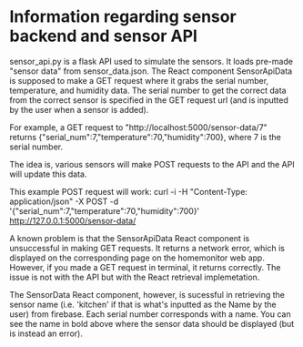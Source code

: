 # Information regarding sensor backend and sensor API

sensor_api.py is a flask API used to simulate the sensors. It loads pre-made "sensor data" from sensor_data.json. The React component SensorApiData is supposed to make a GET request where it grabs the serial number, temperature, and humidity data. The serial number to get the correct data from the correct sensor is specified in the GET request url (and is inputted by the user when a sensor is added).

For example, a GET request to "http://localhost:5000/sensor-data/7" returns {"serial_num":7,"temperature":70,"humidity":700}, where 7 is the serial number.

The idea is, various sensors will make POST requests to the API and the API will update this data.

This example POST request will work: curl -i -H "Content-Type: application/json" -X POST -d '{"serial_num":7,"temperature":70,"humidity":700}' http://127.0.0.1:5000/sensor-data/

A known problem is that the SensorApiData React component is unsuccessful in making GET requests. It returns a network error, which is displayed on the corresponding page on the homemonitor web app. However, if you made a GET request in terminal, it returns correctly. The issue is not with the API but with the React retrieval implemetation.

The SensorData React component, however, is sucessful in retrieving the sensor name (i.e. 'kitchen' if that is what's inputted as the Name by the user) from firebase. Each serial number corresponds with a name. You can see the name in bold above where the sensor data should be displayed (but is instead an error).
